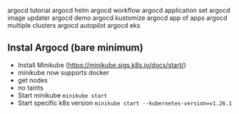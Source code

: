 argocd tutorial
argocd helm
argocd workflow
argocd application set
argocd image updater
argocd demo
argocd kustomize
argocd app of apps
argocd multiple clusters
argocd autopilot
argocd eks





## Instal Argocd (bare minimum)

- Install Minikube (https://minikube.sigs.k8s.io/docs/start/) 
- minikube now supports docker
- get nodes
- no taints
- Start minikube `minikube start`
- Start specific k8s version `minikube start --kubernetes-version=v1.26.1`
